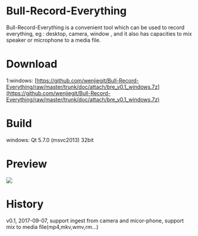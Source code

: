 # Bull-Record-Everything
Bull-Record-Everything is a convenient tool  which can be used to record everything, eg : desktop, camera, window , and it also has capacities to mix speaker or microphone to a media file.

# Download
1:windows: [https://github.com/wenjiegit/Bull-Record-Everything/raw/master/trunk/doc/attach/bre_v0.1_windows.7z](https://github.com/wenjiegit/Bull-Record-Everything/raw/master/trunk/doc/attach/bre_v0.1_windows.7z)

# Build
windows:
Qt 5.7.0 (msvc2013) 32bit

# Preview
![](https://github.com/wenjiegit/Bull-Record-Everything/blob/master/trunk/doc/attach/bre_preview_1.png)

# History
v0.1, 2017-09-07, support ingest from camera and micor-phone, support mix to media file(mp4,mkv,wmv,rm...)